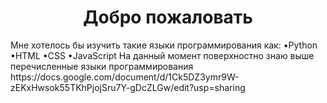 <div align='center'>
  <h1>Добро пожаловать</h1>
</div>
Мне хотелось бы изучить такие языки программирования как: 
  •Python
  •HTML
  •CSS
  •JavaScript
  На данный момент поверхностно знаю выше перечисленные языки программирования
  https://docs.google.com/document/d/1Ck5DZ3ymr9W-zEKxHwsok55TKhPjojSru7Y-gDcZLGw/edit?usp=sharing
